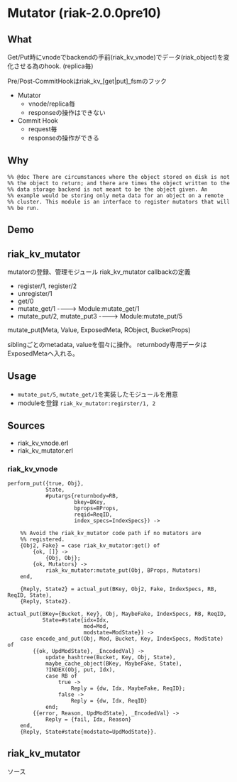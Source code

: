 # Mutator (riak-2.0.0pre10)

## What

Get/Put時にvnodeでbackendの手前(riak_kv_vnode)でデータ(riak_object)を変化させる為のhook. (replica毎)

Pre/Post-CommitHookはriak_kv_[get|put]_fsmのフック

- Mutator
  - vnode/replica毎
  - responseの操作はできない
- Commit Hook
  - request毎
  - responseの操作ができる

## Why

```
%% @doc There are circumstances where the object stored on disk is not
%% the object to return; and there are times the object written to the
%% data storage backend is not meant to be the object given. An
%% example would be storing only meta data for an object on a remote
%% cluster. This module is an interface to register mutators that will
%% be run.
```

## Demo

## riak_kv_mutator

mutatorの登録、管理モジュール
riak_kv_mutator callbackの定義

- register/1, register/2
- unregister/1
- get/0
- mutate_get/1              ---->   Module:mutate_get/1
- mutate_put/2, mutate_put3 ---->   Module:mutate_put/5

mutate_put(Meta, Value, ExposedMeta, RObject, BucketProps)

siblingごとのmetadata, valueを個々に操作。
returnbody専用データはExposedMetaへ入れる。

## Usage

- `mutate_put/5`, `mutate_get/1`を実装したモジュールを用意
- moduleを登録 `riak_kv_mutator:regirster/1, 2`

## Sources

- riak_kv_vnode.erl
- riak_kv_mutator.erl

### riak_kv_vnode

```
perform_put({true, Obj},
            State,
            #putargs{returnbody=RB,
                     bkey=BKey,
                     bprops=BProps,
                     reqid=ReqID,
                     index_specs=IndexSpecs}) ->

    %% Avoid the riak_kv_mutator code path if no mutators are
    %% registered.
    {Obj2, Fake} = case riak_kv_mutator:get() of
        {ok, []} ->
            {Obj, Obj};
        {ok, Mutators} ->
            riak_kv_mutator:mutate_put(Obj, BProps, Mutators)
    end,

    {Reply, State2} = actual_put(BKey, Obj2, Fake, IndexSpecs, RB, ReqID, State),
    {Reply, State2}.
```

```
actual_put(BKey={Bucket, Key}, Obj, MaybeFake, IndexSpecs, RB, ReqID,
           State=#state{idx=Idx,
                        mod=Mod,
                        modstate=ModState}) ->
    case encode_and_put(Obj, Mod, Bucket, Key, IndexSpecs, ModState) of
        {{ok, UpdModState}, _EncodedVal} ->
            update_hashtree(Bucket, Key, Obj, State),
            maybe_cache_object(BKey, MaybeFake, State),
            ?INDEX(Obj, put, Idx),
            case RB of
                true ->
                    Reply = {dw, Idx, MaybeFake, ReqID};
                false ->
                    Reply = {dw, Idx, ReqID}
            end;
        {{error, Reason, UpdModState}, _EncodedVal} ->
            Reply = {fail, Idx, Reason}
    end,
    {Reply, State#state{modstate=UpdModState}}.

```

## riak_kv_mutator

ソース
